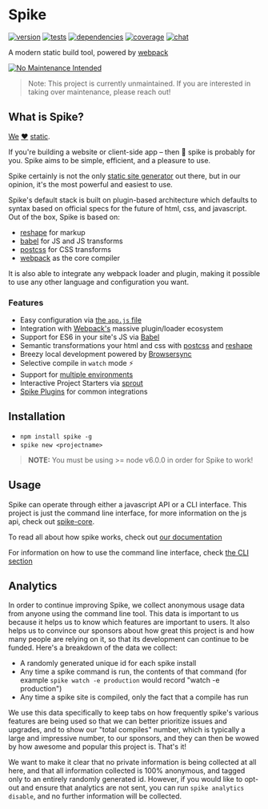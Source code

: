 # Spike

[![version](https://img.shields.io/npm/v/spike.svg?style=flat)](https://www.npmjs.com/package/spike) [![tests](http://img.shields.io/travis/static-dev/spike/master.svg?style=flat)](https://travis-ci.org/static-dev/spike) [![dependencies](http://img.shields.io/david/static-dev/spike.svg?style=flat)](https://david-dm.org/static-dev/spike) [![coverage](https://img.shields.io/coveralls/static-dev/spike.svg?style=flat)](https://coveralls.io/github/static-dev/spike?branch=master) [![chat](https://img.shields.io/gitter/room/static-dev/spike.svg)](http://gitter.im/static-dev/spike)

A modern static build tool, powered by [webpack](http://webpack.github.io)

[![No Maintenance Intended](http://unmaintained.tech/badge.svg)](http://unmaintained.tech/)

> Note: This project is currently unmaintained. If you are interested in taking over maintenance, please reach out!

## What is Spike?

[We](https://github.com/carrot) [:heart:](http://giphy.com/gifs/steve-carell-cute-the-office-Yb8ebQV8Ua2Y0/tile) [static](https://www.smashingmagazine.com/2015/11/modern-static-website-generators-next-big-thing/).

If you're building a website or client-side app – then :cactus: spike is probably for you. Spike aims to be simple, efficient, and a pleasure to use.

Spike certainly is not the only [static site generator](https://www.staticgen.com/) out there, but in our opinion, it's the most powerful and easiest to use.

Spike's default stack is built on plugin-based architecture which defaults to syntax based on official specs for the future of html, css, and javascript. Out of the box, Spike is based on:

- [reshape](https://github.com/reshape/reshape) for markup
- [babel](https://babeljs.io/) for JS and JS transforms
- [postcss](https://github.com/postcss/postcss) for CSS transforms
- [webpack](http://webpack.github.io) as the core compiler

It is also able to integrate any webpack loader and plugin, making it possible to use any other language and configuration you want.

### Features

- Easy configuration via [the `app.js` file](https://spike.readme.io/docs/appjs)
- Integration with [Webpack's](https://github.com/webpack/webpack) massive plugin/loader ecosystem
- Support for ES6 in your site's JS via [Babel](http://babeljs.io/)
- Semantic transformations your html and css with [postcss](http://postcss.org/) and [reshape](http://reshape.ml/)
- Breezy local development powered by [Browsersync](https://browsersync.io/)
- Selective compile in `watch` mode :zap:
- Support for [multiple environments](https://spike.readme.io/docs/environments)
- Interactive Project Starters via [sprout](https://github.com/carrot/sprout)
- [Spike Plugins](https://www.npmjs.com/browse/keyword/spikeplugin) for common integrations

## Installation

- `npm install spike -g`
- `spike new <projectname>`

> **NOTE:** You must be using >= node v6.0.0 in order for Spike to work!

## Usage

Spike can operate through either a javascript API or a CLI interface. This project is just the command line interface, for more information on the js api, check out [spike-core](https://github.com/static-dev/spike-core).

To read all about how spike works, check out [our documentation](https://spike.readme.io/docs)

For information on how to use the command line interface, check [the CLI section](https://spike.readme.io/docs/command-line-interface)

## Analytics

In order to continue improving Spike, we collect anonymous usage data from anyone using the command line tool. This data is important to us because it helps us to know which features are important to users. It also helps us to convince our sponsors about how great this project is and how many people are relying on it, so that its development can continue to be funded. Here's a breakdown of the data we collect:

- A randomly generated unique id for each spike install
- Any time a spike command is run, the contents of that command (for example `spike watch -e production` would record "watch -e production")
- Any time a spike site is compiled, only the fact that a compile has run

We use this data specifically to keep tabs on how frequently spike's various features are being used so that we can better prioritize issues and upgrades, and to show our "total compiles" number, which is typically a large and impressive number, to our sponsors, and they can then be wowed by how awesome and popular this project is. That's it!

We want to make it clear that no private information is being collected at all here, and that all information collected is 100% anonymous, and tagged only to an entirely randomly generated id. However, if you would like to opt-out and ensure that analytics are not sent, you can run `spike analytics disable`, and no further information will be collected.
